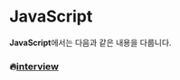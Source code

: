 # JavaScript

**JavaScript**에서는 다음과 같은 내용을 다룹니다.





### :fire:[interview](./interview/README.md)

